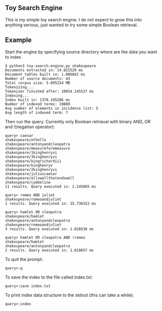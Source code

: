 ## Toy Search Engine

This is my simple toy search engine. I do not expect to grow this into anything
serious, just wanted to try some simple Boolean retrieval.


## Example

Start the engine by specifying source directory where are the data you want to index.

    $ python3 toy-search-engine.py shakespeare
    Documents extracted in: 14.821529 ms
    Document tables built in: 1.006842 ms
    Number of source documents: 43
    Total corpus size: 5.095254 MB
    Tokenizing...
    Tokenizer finished after: 10854.145527 ms
    Indexing...
    Index built in: 1378.195286 ms
    Number of indexed terms: 19889
    Avg number of elements in incidence list: 5
    Avg length of indexed term: 7

Then run the query. Currently only Boolean retrieval with binary AND, OR and !(negation operator):

    query> caesar
    shakespeare/othello
    shakespeare/antonyandcleopatra
    shakespeare/measureforemeasure
    shakespeare/1kinghenryvi
    shakespeare/3kinghenryvi
    shakespeare/kingrichardiii
    shakespeare/kinghenryv
    shakespeare/2kinghenryvi
    shakespeare/juliuscaesar
    shakespeare/allswellthatendswell
    shakespeare/cymbeline
    11 results. Query executed in: 2.245665 ms

    query> romeo AND juliet
    shakespeare/romeoandjuliet
    1 results. Query executed in: 35.736322 ms

    query> hamlet OR cleopatra
    shakespeare/hamlet
    shakespeare/antonyandcleopatra
    shakespeare/romeoandjuliet
    3 results. Query executed in: 1.028538 ms

    query> hamlet OR cleopatra AND !romeo
    shakespeare/hamlet
    shakespeare/antonyandcleopatra
    2 results. Query executed in: 1.818657 ms

To quit the prompt:

    query>:q

To save the index to the file called index.txt:

    query>:save index.txt

To print index data structure to the stdout (this can take a while):

    query>:index
